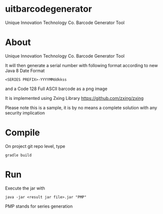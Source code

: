 # uitbarcodegenerator
Unique Innovation Technology Co. Barcode Generator Tool


About
============================
Unique Innovation Technology Co. Barcode Generator Tool

It will then generate a serial number with following format according to new Java 8 Date Format
```
<SERIES PREFIX>-YYYYMMddkkss
```
and a Code 128 Full ASCII barcode as a png image

It is implemented using
Zxing Library
https://github.com/zxing/zxing

Please note this is a sample, it is by no means a complete solution with any security implication

Compile
============================
On project git repo level, type
```
gradle build
```

Run
============================
Execute the jar with
```
java -jar <result jar file>.jar "PMP"
```
PMP stands for series generation
